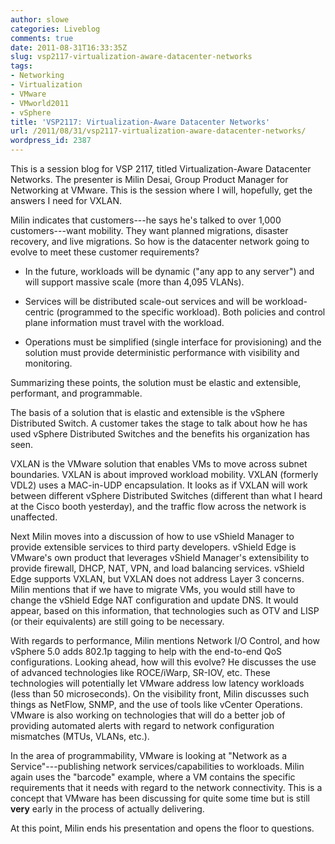 ```yaml
---
author: slowe
categories: Liveblog
comments: true
date: 2011-08-31T16:33:35Z
slug: vsp2117-virtualization-aware-datacenter-networks
tags:
- Networking
- Virtualization
- VMware
- VMworld2011
- vSphere
title: 'VSP2117: Virtualization-Aware Datacenter Networks'
url: /2011/08/31/vsp2117-virtualization-aware-datacenter-networks/
wordpress_id: 2387
---
```


This is a session blog for VSP 2117, titled Virtualization-Aware Datacenter Networks. The presenter is Milin Desai, Group Product Manager for Networking at VMware. This is the session where I will, hopefully, get the answers I need for VXLAN.

Milin indicates that customers---he says he's talked to over 1,000 customers---want mobility. They want planned migrations, disaster recovery, and live migrations. So how is the datacenter network going to evolve to meet these customer requirements?

* In the future, workloads will be dynamic ("any app to any server") and will support massive scale (more than 4,095 VLANs).

* Services will be distributed scale-out services and will be workload-centric (programmed to the specific workload). Both policies and control plane information must travel with the workload.

* Operations must be simplified (single interface for provisioning) and the solution must provide deterministic performance with visibility and monitoring.

Summarizing these points, the solution must be elastic and extensible, performant, and programmable.

The basis of a solution that is elastic and extensible is the vSphere Distributed Switch. A customer takes the stage to talk about how he has used vSphere Distributed Switches and the benefits his organization has seen.

VXLAN is the VMware solution that enables VMs to move across subnet boundaries. VXLAN is about improved workload mobility. VXLAN (formerly VDL2) uses a MAC-in-UDP encapsulation. It looks as if VXLAN will work between different vSphere Distributed Switches (different than what I heard at the Cisco booth yesterday), and the traffic flow across the network is unaffected.

Next Milin moves into a discussion of how to use vShield Manager to provide extensible services to third party developers. vShield Edge is VMware's own product that leverages vShield Manager's extensibility to provide firewall, DHCP, NAT, VPN, and load balancing services. vShield Edge supports VXLAN, but VXLAN does not address Layer 3 concerns. Milin mentions that if we have to migrate VMs, you would still have to change the vShield Edge NAT configuration and update DNS. It would appear, based on this information, that technologies such as OTV and LISP (or their equivalents) are still going to be necessary.

With regards to performance, Milin mentions Network I/O Control, and how vSphere 5.0 adds 802.1p tagging to help with the end-to-end QoS configurations. Looking ahead, how will this evolve? He discusses the use of advanced technologies like ROCE/iWarp, SR-IOV, etc. These technologies will potentially let VMware address low latency workloads (less than 50 microseconds). On the visibility front, Milin discusses such things as NetFlow, SNMP, and the use of tools like vCenter Operations. VMware is also working on technologies that will do a better job of providing automated alerts with regard to network configuration mismatches (MTUs, VLANs, etc.).

In the area of programmability, VMware is looking at "Network as a Service"---publishing network services/capabilities to workloads. Milin again uses the "barcode" example, where a VM contains the specific requirements that it needs with regard to the network connectivity. This is a concept that VMware has been discussing for quite some time but is still **very** early in the process of actually delivering.

At this point, Milin ends his presentation and opens the floor to questions.
